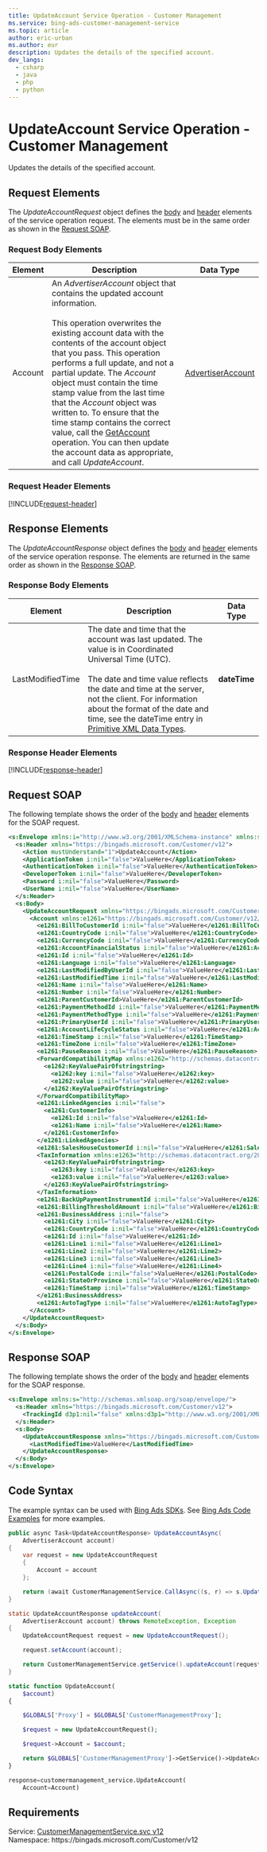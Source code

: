 ```yaml
---
title: UpdateAccount Service Operation - Customer Management
ms.service: bing-ads-customer-management-service
ms.topic: article
author: eric-urban
ms.author: eur
description: Updates the details of the specified account.
dev_langs: 
  - csharp
  - java
  - php
  - python
---
```

# UpdateAccount Service Operation - Customer Management
Updates the details of the specified account.

## <a name="request"></a>Request Elements
The *UpdateAccountRequest* object defines the [body](#request-body) and [header](#request-header) elements of the service operation request. The elements must be in the same order as shown in the [Request SOAP](#request-soap). 

### <a name="request-body"></a>Request Body Elements

|Element|Description|Data Type|
|-----------|---------------|-------------|
|<a name="account"></a>Account|An *AdvertiserAccount* object that contains the updated account information.<br /><br />This operation overwrites the existing account data with the contents of the account object that you pass. This operation performs a full update, and not a partial update. The *Account* object must contain the time stamp value from the last time that the *Account* object was written to. To ensure that the time stamp contains the correct value, call the [GetAccount](getaccount.md) operation. You can then update the account data as appropriate, and call *UpdateAccount*.|[AdvertiserAccount](advertiseraccount.md)|

### <a name="request-header"></a>Request Header Elements
[!INCLUDE[request-header](./includes/request-header.md)]

## <a name="response"></a>Response Elements
The *UpdateAccountResponse* object defines the [body](#response-body) and [header](#response-header) elements of the service operation response. The elements are returned in the same order as shown in the [Response SOAP](#response-soap).

### <a name="response-body"></a>Response Body Elements

|Element|Description|Data Type|
|-----------|---------------|-------------|
|<a name="lastmodifiedtime"></a>LastModifiedTime|The date and time that the account was last updated. The value is in Coordinated Universal Time (UTC).<br/><br/> The date and time value reflects the date and time at the server, not the client. For information about the format of the date and time, see the dateTime entry in [Primitive XML Data Types](https://go.microsoft.com/fwlink/?linkid=859198).|**dateTime**|

### <a name="response-header"></a>Response Header Elements
[!INCLUDE[response-header](./includes/response-header.md)]

## <a name="request-soap"></a>Request SOAP
The following template shows the order of the [body](#request-body) and [header](#request-header) elements for the SOAP request.

```xml
<s:Envelope xmlns:i="http://www.w3.org/2001/XMLSchema-instance" xmlns:s="http://schemas.xmlsoap.org/soap/envelope/">
  <s:Header xmlns="https://bingads.microsoft.com/Customer/v12">
    <Action mustUnderstand="1">UpdateAccount</Action>
    <ApplicationToken i:nil="false">ValueHere</ApplicationToken>
    <AuthenticationToken i:nil="false">ValueHere</AuthenticationToken>
    <DeveloperToken i:nil="false">ValueHere</DeveloperToken>
    <Password i:nil="false">ValueHere</Password>
    <UserName i:nil="false">ValueHere</UserName>
  </s:Header>
  <s:Body>
    <UpdateAccountRequest xmlns="https://bingads.microsoft.com/Customer/v12">
      <Account xmlns:e1261="https://bingads.microsoft.com/Customer/v12/Entities" i:nil="false">
        <e1261:BillToCustomerId i:nil="false">ValueHere</e1261:BillToCustomerId>
        <e1261:CountryCode i:nil="false">ValueHere</e1261:CountryCode>
        <e1261:CurrencyCode i:nil="false">ValueHere</e1261:CurrencyCode>
        <e1261:AccountFinancialStatus i:nil="false">ValueHere</e1261:AccountFinancialStatus>
        <e1261:Id i:nil="false">ValueHere</e1261:Id>
        <e1261:Language i:nil="false">ValueHere</e1261:Language>
        <e1261:LastModifiedByUserId i:nil="false">ValueHere</e1261:LastModifiedByUserId>
        <e1261:LastModifiedTime i:nil="false">ValueHere</e1261:LastModifiedTime>
        <e1261:Name i:nil="false">ValueHere</e1261:Name>
        <e1261:Number i:nil="false">ValueHere</e1261:Number>
        <e1261:ParentCustomerId>ValueHere</e1261:ParentCustomerId>
        <e1261:PaymentMethodId i:nil="false">ValueHere</e1261:PaymentMethodId>
        <e1261:PaymentMethodType i:nil="false">ValueHere</e1261:PaymentMethodType>
        <e1261:PrimaryUserId i:nil="false">ValueHere</e1261:PrimaryUserId>
        <e1261:AccountLifeCycleStatus i:nil="false">ValueHere</e1261:AccountLifeCycleStatus>
        <e1261:TimeStamp i:nil="false">ValueHere</e1261:TimeStamp>
        <e1261:TimeZone i:nil="false">ValueHere</e1261:TimeZone>
        <e1261:PauseReason i:nil="false">ValueHere</e1261:PauseReason>
        <ForwardCompatibilityMap xmlns:e1262="http://schemas.datacontract.org/2004/07/System.Collections.Generic" i:nil="false">
          <e1262:KeyValuePairOfstringstring>
            <e1262:key i:nil="false">ValueHere</e1262:key>
            <e1262:value i:nil="false">ValueHere</e1262:value>
          </e1262:KeyValuePairOfstringstring>
        </ForwardCompatibilityMap>
        <e1261:LinkedAgencies i:nil="false">
          <e1261:CustomerInfo>
            <e1261:Id i:nil="false">ValueHere</e1261:Id>
            <e1261:Name i:nil="false">ValueHere</e1261:Name>
          </e1261:CustomerInfo>
        </e1261:LinkedAgencies>
        <e1261:SalesHouseCustomerId i:nil="false">ValueHere</e1261:SalesHouseCustomerId>
        <TaxInformation xmlns:e1263="http://schemas.datacontract.org/2004/07/System.Collections.Generic" i:nil="false">
          <e1263:KeyValuePairOfstringstring>
            <e1263:key i:nil="false">ValueHere</e1263:key>
            <e1263:value i:nil="false">ValueHere</e1263:value>
          </e1263:KeyValuePairOfstringstring>
        </TaxInformation>
        <e1261:BackUpPaymentInstrumentId i:nil="false">ValueHere</e1261:BackUpPaymentInstrumentId>
        <e1261:BillingThresholdAmount i:nil="false">ValueHere</e1261:BillingThresholdAmount>
        <e1261:BusinessAddress i:nil="false">
          <e1261:City i:nil="false">ValueHere</e1261:City>
          <e1261:CountryCode i:nil="false">ValueHere</e1261:CountryCode>
          <e1261:Id i:nil="false">ValueHere</e1261:Id>
          <e1261:Line1 i:nil="false">ValueHere</e1261:Line1>
          <e1261:Line2 i:nil="false">ValueHere</e1261:Line2>
          <e1261:Line3 i:nil="false">ValueHere</e1261:Line3>
          <e1261:Line4 i:nil="false">ValueHere</e1261:Line4>
          <e1261:PostalCode i:nil="false">ValueHere</e1261:PostalCode>
          <e1261:StateOrProvince i:nil="false">ValueHere</e1261:StateOrProvince>
          <e1261:TimeStamp i:nil="false">ValueHere</e1261:TimeStamp>
        </e1261:BusinessAddress>
        <e1261:AutoTagType i:nil="false">ValueHere</e1261:AutoTagType>
      </Account>
    </UpdateAccountRequest>
  </s:Body>
</s:Envelope>
```

## <a name="response-soap"></a>Response SOAP
The following template shows the order of the [body](#response-body) and [header](#response-header) elements for the SOAP response.

```xml
<s:Envelope xmlns:s="http://schemas.xmlsoap.org/soap/envelope/">
  <s:Header xmlns="https://bingads.microsoft.com/Customer/v12">
    <TrackingId d3p1:nil="false" xmlns:d3p1="http://www.w3.org/2001/XMLSchema-instance">ValueHere</TrackingId>
  </s:Header>
  <s:Body>
    <UpdateAccountResponse xmlns="https://bingads.microsoft.com/Customer/v12">
      <LastModifiedTime>ValueHere</LastModifiedTime>
    </UpdateAccountResponse>
  </s:Body>
</s:Envelope>
```

## <a name="example"></a>Code Syntax
The example syntax can be used with [Bing Ads SDKs](../guides/client-libraries.md). See [Bing Ads Code Examples](../guides/code-examples.md) for more examples.
```csharp
public async Task<UpdateAccountResponse> UpdateAccountAsync(
	AdvertiserAccount account)
{
	var request = new UpdateAccountRequest
	{
		Account = account
	};

	return (await CustomerManagementService.CallAsync((s, r) => s.UpdateAccountAsync(r), request));
}
```
```java
static UpdateAccountResponse updateAccount(
	AdvertiserAccount account) throws RemoteException, Exception
{
	UpdateAccountRequest request = new UpdateAccountRequest();

	request.setAccount(account);

	return CustomerManagementService.getService().updateAccount(request);
}
```
```php
static function UpdateAccount(
	$account)
{

	$GLOBALS['Proxy'] = $GLOBALS['CustomerManagementProxy'];

	$request = new UpdateAccountRequest();

	$request->Account = $account;

	return $GLOBALS['CustomerManagementProxy']->GetService()->UpdateAccount($request);
}
```
```python
response=customermanagement_service.UpdateAccount(
	Account=Account)
```

## Requirements
Service: [CustomerManagementService.svc v12](https://clientcenter.api.bingads.microsoft.com/Api/CustomerManagement/v12/CustomerManagementService.svc)  
Namespace: https\://bingads.microsoft.com/Customer/v12  

